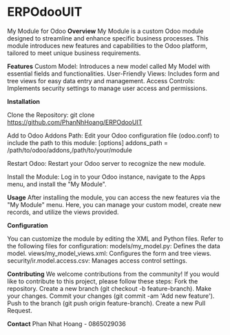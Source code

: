 # ERPOdooUIT
My Module for Odoo
**Overview**
My Module is a custom Odoo module designed to streamline and enhance specific business processes. This module introduces new features and capabilities to the Odoo platform, tailored to meet unique business requirements.

**Features**
Custom Model: Introduces a new model called My Model with essential fields and functionalities.
User-Friendly Views: Includes form and tree views for easy data entry and management.
Access Controls: Implements security settings to manage user access and permissions.

**Installation**

Clone the Repository:
git clone https://github.com/PhanNhHoang/ERPOdooUIT

Add to Odoo Addons Path:
Edit your Odoo configuration file (odoo.conf) to include the path to this module:
[options]
addons_path = /path/to/odoo/addons,/path/to/your/module

Restart Odoo:
Restart your Odoo server to recognize the new module.

Install the Module:
Log in to your Odoo instance, navigate to the Apps menu, and install the "My Module".


**Usage**
After installing the module, you can access the new features via the "My Module" menu. Here, you can manage your custom model, create new records, and utilize the views provided.

**Configuration**

You can customize the module by editing the XML and Python files. Refer to the following files for configuration:
models/my_model.py: Defines the data model.
views/my_model_views.xml: Configures the form and tree views.
security/ir.model.access.csv: Manages access control settings.

**Contributing**
We welcome contributions from the community! If you would like to contribute to this project, please follow these steps:
Fork the repository.
Create a new branch (git checkout -b feature-branch).
Make your changes.
Commit your changes (git commit -am 'Add new feature').
Push to the branch (git push origin feature-branch).
Create a new Pull Request.

**Contact**
Phan Nhat Hoang - 0865029036
